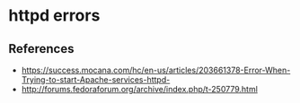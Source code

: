 # httpd errors

## References
* https://success.mocana.com/hc/en-us/articles/203661378-Error-When-Trying-to-start-Apache-services-httpd-
* http://forums.fedoraforum.org/archive/index.php/t-250779.html

